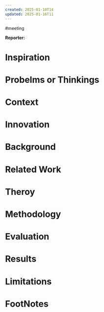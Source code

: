 ```yaml
---
created: 2025-01-10T14
updated: 2025-01-16T11
---
```

#meeting 

**Reporter:**  

# Inspiration
# Probelms or Thinkings 
# Context
# Innovation
# Background
# Related Work
# Theroy
# Methodology
# Evaluation
# Results
# Limitations
# FootNotes
